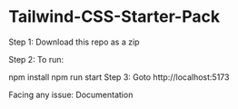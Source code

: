 # Tailwind-CSS-Starter-Pack

Step 1: Download this repo as a zip

Step 2: To run:

npm install
npm run start
Step 3: Goto http://localhost:5173

Facing any issue: Documentation
